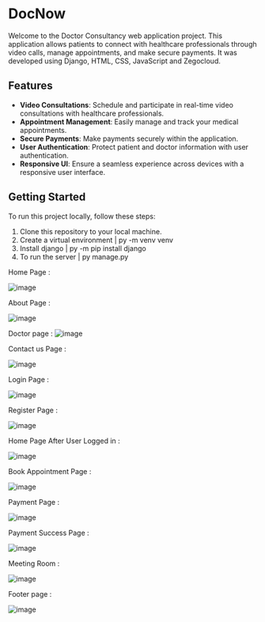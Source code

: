 # DocNow

Welcome to the Doctor Consultancy web application project. This application allows patients to connect with healthcare professionals through video calls, manage appointments, and make secure payments. It was developed using Django, HTML, CSS, JavaScript and Zegocloud.

## Features

- **Video Consultations**: Schedule and participate in real-time video consultations with healthcare professionals.
- **Appointment Management**: Easily manage and track your medical appointments.
- **Secure Payments**: Make payments securely within the application.
- **User Authentication**: Protect patient and doctor information with user authentication.
- **Responsive UI**: Ensure a seamless experience across devices with a responsive user interface.

## Getting Started

To run this project locally, follow these steps:

1. Clone this repository to your local machine.
2. Create a virtual environment  |  py -m venv venv
3. Install django | py -m pip install django
4. To run the server | py manage.py





Home Page :

![image](https://github.com/kartavya512/DocNow/assets/102538285/c8c672e9-f8e7-4202-a548-b57669454bac)

About Page :

![image](https://github.com/kartavya512/DocNow/assets/102538285/45614405-6de4-4637-8c65-f1617d3e1a93)

Doctor page :
![image](https://github.com/kartavya512/DocNow/assets/102538285/201346e8-74eb-415b-981c-c916ad635c70)

Contact us Page :

![image](https://github.com/kartavya512/DocNow/assets/102538285/833107cc-84b1-42a6-980c-be7e0a07093a)

Login Page :

![image](https://github.com/kartavya512/DocNow/assets/102538285/025deaa8-5c1b-4977-a999-a4b0585f9ecb)

Register Page :

![image](https://github.com/kartavya512/DocNow/assets/102538285/4872a1d6-4098-4cb7-aeb5-840edef3a2ee)

Home Page After User Logged in :

![image](https://github.com/kartavya512/DocNow/assets/102538285/74776f9b-642a-4ef3-806c-ff8c9f749482)

Book Appointment Page :

![image](https://github.com/kartavya512/DocNow/assets/102538285/c38840c3-76c9-4527-b8cc-d369ab4e9dd8)

Payment Page :

![image](https://github.com/kartavya512/DocNow/assets/102538285/e3e04735-fb0d-449b-8aa1-086953d80053)

Payment Success Page :

![image](https://github.com/kartavya512/DocNow/assets/102538285/b39dc86d-34c3-41c9-b1e6-ac21a4de9974)

Meeting Room : 

![image](https://github.com/kartavya512/DocNow/assets/102538285/a8128a58-a877-498e-9db1-221067a5f8d4)

Footer page :

![image](https://github.com/kartavya512/DocNow/assets/102538285/d500a7b1-d92e-4e12-828b-2a45986d7c3c)








